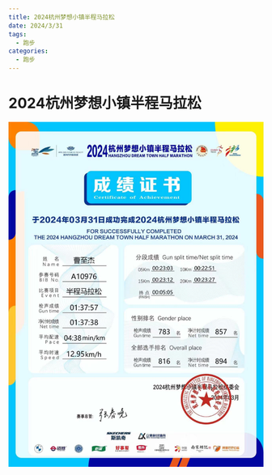 ```yaml
---
title: 2024杭州梦想小镇半程马拉松
date: 2024/3/31
tags:
  - 跑步
categories:
  - 跑步
---
```


# 2024杭州梦想小镇半程马拉松

<img src="./img/14.jpg"/>
